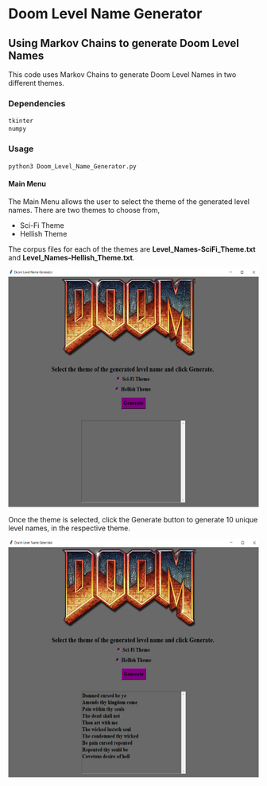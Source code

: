 # Doom Level Name Generator
## Using Markov Chains to generate Doom Level Names

This code uses Markov Chains to generate Doom Level Names in two different themes.

### Dependencies 
```
tkinter
numpy
```
### Usage

```
python3 Doom_Level_Name_Generator.py
```
#### Main Menu

The Main Menu allows the user to select the theme of the generated level names. There are two themes to choose from,

- Sci-Fi Theme
- Hellish Theme

The corpus files for each of the themes are **Level_Names-SciFi_Theme.txt** and **Level_Names-Hellish_Theme.txt**. 

<p align="center">
  <img width="640" height="480" src="https://github.com/NeonInc/Doom-Name-Generator-Markov-Chains/blob/master/Images/Main_Menu.png">
</p>

Once the theme is selected, click the Generate button to generate 10 unique level names, in the respective theme.

<p align="center">
  <img width="640" height="480" src="https://github.com/NeonInc/Doom-Name-Generator-Markov-Chains/blob/master/Images/Generated_Names.png">
</p>
